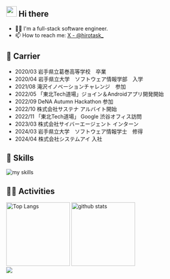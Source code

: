 ## <img src="https://media.giphy.com/media/hvRJCLFzcasrR4ia7z/giphy.gif" width="28"> Hi there

- 🧑‍💻 I'm a full-stack software engineer.
- 📫 How to reach me: [X - @hirotask_](https://x.com/hirotask_)

## 💼 Carrier

- 2020/03 岩手県立葛巻高等学校　卒業
- 2020/04 岩手県立大学　ソフトウェア情報学部　入学
- 2021/08 滝沢イノベーションチャレンジ　参加
- 2022/05 「東北Tech道場」ジョイン＆Androidアプリ開発開始
- 2022/09 DeNA Autumn Hackathon 参加
- 2022/10 株式会社サステナ アルバイト開始
- 2022/11 「東北Tech道場」 Google 渋谷オフィス訪問
- 2023/03 株式会社サイバーエージェント インターン
- 2024/03 岩手県立大学　ソフトウェア情報学士　修得
- 2024/04 株式会社システムアイ 入社

<!-- ライトモート：theme=light, ダークモート：theme=dark -->
<!-- アイコンの選択肢一覧：https://arc.net/l/quote/zizyykfh -->
## 🌱 Skills
<img alt="my skills" src="https://skillicons.dev/icons?theme=dark&perline=7&i=html,css,js,ts,nodejs,react,next,python,opencv,fastapi,java,kotlin,firebase,flutter,docker,terraform,aws,bash" />

<!-- ライトモート：theme=light, ダークモート：theme=vue-dark  -->
## 🏃‍♀️ Activities
<div align="left"> 
  <img alt="Top Langs" height="170px" src="https://github-readme-stats.vercel.app/api?username=hirotask&theme=vue-dark&layout=compact" />
  <img alt="github stats" height="170px" src="https://github-readme-stats.vercel.app/api/top-langs/?username=hirotask&theme=vue-dark&layout=compact" />
</div>

<div align="left">
  <img src="https://komarev.com/ghpvc/?username=hirotask" />
</div>
